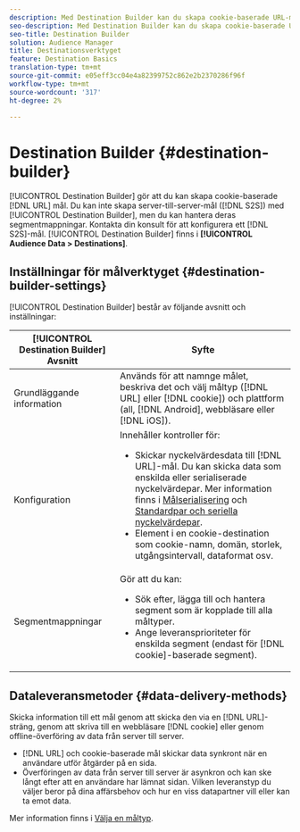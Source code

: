 ```yaml
---
description: Med Destination Builder kan du skapa cookie-baserade URL-mål eller DNL-URL-mål. Du kan inte skapa server-till-server-mål (S2S) med Destination Builder, men du kan hantera deras segmentmappningar. Kontakta din konsult för att konfigurera ett S2S-mål. Destination Builder finns i Målgruppsdata > Destinationer.
seo-description: Med Destination Builder kan du skapa cookie-baserade URL-mål eller DNL-URL-mål. Du kan inte skapa server-till-server-mål (S2S) med Destination Builder, men du kan hantera deras segmentmappningar. Kontakta din konsult för att konfigurera ett S2S-mål. Destination Builder finns i Målgruppsdata > Destinationer.
seo-title: Destination Builder
solution: Audience Manager
title: Destinationsverktyget
feature: Destination Basics
translation-type: tm+mt
source-git-commit: e05eff3cc04e4a82399752c862e2b2370286f96f
workflow-type: tm+mt
source-wordcount: '317'
ht-degree: 2%

---
```



# Destination Builder {#destination-builder}

[!UICONTROL Destination Builder] gör att du kan skapa cookie-baserade  [!DNL URL] mål. Du kan inte skapa server-till-server-mål ([!DNL S2S]) med [!UICONTROL Destination Builder], men du kan hantera deras segmentmappningar. Kontakta din konsult för att konfigurera ett [!DNL S2S]-mål. [!UICONTROL Destination Builder] finns i  **[!UICONTROL Audience Data > Destinations]**.

## Inställningar för målverktyget {#destination-builder-settings}

<!-- destination-builder.xml -->

[!UICONTROL Destination Builder] består av följande avsnitt och inställningar:

| [!UICONTROL Destination Builder] Avsnitt | Syfte |
|--- |--- |
| Grundläggande information | Används för att namnge målet, beskriva det och välj måltyp ([!DNL URL] eller [!DNL cookie]) och plattform (all, [!DNL Android], webbläsare eller [!DNL iOS]). |
| Konfiguration | Innehåller kontroller för: <br/><ul><li>Skickar nyckelvärdesdata till [!DNL URL]-mål. Du kan skicka data som enskilda eller serialiserade nyckelvärdepar. Mer information finns i [Målserialisering](../../features/destinations/key-value-pairs.md#destination-serialized) och [Standardpar och seriella nyckelvärdepar](../../features/destinations/key-value-pairs.md). </li><li>Element i en cookie-destination som cookie-namn, domän, storlek, utgångsintervall, dataformat osv.</li></ul> |
| Segmentmappningar | Gör att du kan: <br/><ul><li>Sök efter, lägga till och hantera segment som är kopplade till alla måltyper. </li><li>Ange leveransprioriteter för enskilda segment (endast för [!DNL cookie]-baserade segment).</li></ul> |

## Dataleveransmetoder {#data-delivery-methods}

Skicka information till ett mål genom att skicka den via en [!DNL URL]-sträng, genom att skriva till en webbläsare [!DNL cookie] eller genom offline-överföring av data från server till server.

* [!DNL URL] och cookie-baserade mål skickar data synkront när en användare utför åtgärder på en sida.
* Överföringen av data från server till server är asynkron och kan ske långt efter att en användare har lämnat sidan. Vilken leveranstyp du väljer beror på dina affärsbehov och hur en viss datapartner vill eller kan ta emot data.

Mer information finns i [Välja en måltyp](../../features/destinations/destinations.md).